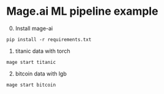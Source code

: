 # Mage.ai ML pipeline example

0. Install mage-ai
```
pip install -r requirements.txt
```

1. titanic data with torch
```
mage start titanic
```

2. bitcoin data with lgb
```
mage start bitcoin
```
